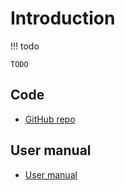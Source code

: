 # Introduction

!!! todo
	
	TODO

## Code

- [GitHub repo](https://github.com/CMSTrackerDPG/certifier/)

## User manual

- [User manual](https://certifier.readthedocs.io/)
